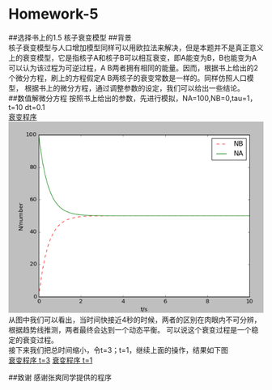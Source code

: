 # Homework-5
##选择书上的1.5 核子衰变模型
##背景  
核子衰变模型与人口增加模型同样可以用欧拉法来解决，但是本题并不是真正意义上的衰变模型，它是指核子A和核子B可以相互衰变，即A能变为B，B也能变为A
可以认为该过程为可逆过程，A B两者拥有相同的能量。因而，根据书上给出的2个微分方程，刷上的方程假定A B两核子的衰变常数是一样的。同样仿照人口模型，
根据书上的微分方程，通过调整参数的设定，我们可以给出一些结论。  
##数值解微分方程
按照书上给出的参数，先进行模拟，NA=100,NB=0,tau=1，t=10 dt=0.1  
[衰变程序](https://github.com/Wangzhengwhu/Homework-5/blob/master/%E6%A0%B8%E5%AD%90%E8%A1%B0%E5%8F%98%E6%A8%A1%E5%9E%8B.py)  
![衰变图像](https://github.com/Wangzhengwhu/Homework-5/blob/master/%E6%A0%B8%E5%AD%90%E8%A1%B0%E5%8F%98.png)  
从图中我们可以看出，当时间快接近4秒的时候，两者的区别在肉眼内不可分辨，根据趋势线推测，两者最终会达到一个动态平衡。
可以说这个衰变过程是一个稳定的衰变过程。  
接下来我们把总时间缩小，令t=3；t=1，继续上面的操作，结果如下图  
[衰变程序 t=3](https://github.com/Wangzhengwhu/Homework-5/blob/master/t%3D3.png)
[衰变程序 t=1](https://github.com/Wangzhengwhu/Homework-5/blob/master/t%3D1.png)



##致谢
感谢张爽同学提供的程序  

 

